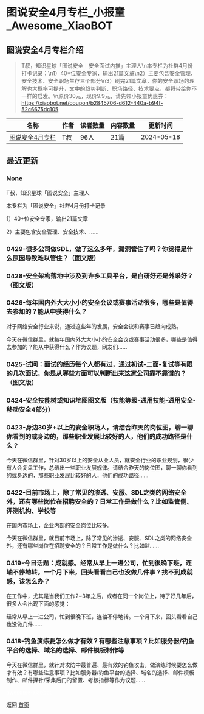 # 图说安全4月专栏_小报童_Awesome_XiaoBOT

## 图说安全4月专栏介绍
> T叔，知识星球「图说安全｜安全面试内推」主理人\n本专栏为社群4月份打卡记录：\n1）40+位安全专家，输出21篇文章\n2）主要包含安全管理、安全技术、安全职场生存三个部分\n3）刷完21篇文章，你的安全职场的理解也大概率可提升，文中的趋势判断、职场路径、技术要点，都将带给你不一样的启发。\n原价30元，现价9.9元，请先领小报童优惠券：https://xiaobot.net/coupon/b2845706-d612-440a-b94f-52c6675dc105  
  


|名称|作者|读者数量|内容数量|更新时间|
|---|---|---|---|---|
|[图说安全4月专栏](https://xiaobot.net/p/tusec4m?refer=0b133df9-27dc-423b-8101-639049001c13)|T叔|96人|21篇|2024-05-18|

## 最近更新
### None

T叔，知识星球「图说安全」主理人

本专栏为「图说安全」社群4月份打卡记录

1）40+位安全专家，输出21篇文章

2）主要包含安全管理、安全技术、......

### 0429-很多公司做SDL，做了这么多年，漏洞管住了吗？你觉得是什么原因导致难以管住？（图文版）

### 0428-安全架构落地中涉及到许多工具平台，是自研好还是外采好？（图文版）

### 0426-每年国内外大大小小的安全会议或赛事活动很多，哪些是值得去参加的？能从中获得什么？

对于网络安全行业来说，通过这些年的发展，安全会议和赛事已趋向成熟。

今天在微信群里，就每年国内外大大小小的安全会议或赛事活动很多，哪些是值得去参加的？能从中获得什么？作为议题，网友们......

### 0425-试问：面试的经历每个人都有过，通过初试-二面-复试等有限的几次面试，你是从哪些方面可以判断出来这家公司靠不靠谱的？（图文版）

### 0424-安全技能树或知识地图图文版（技能等级-通用技能-通用安全-移动安全4部分）

### 0423-身边30岁+以上的安全职场人，请结合昨天的岗位图，聊一聊你看到的或身边的，那些职业发展比较好的人，他们的成功路径是什么？

今天在微信群里，针对30岁以上的安全从业人员，就安全行业的职业规划，很少有人会复盘工作，总结出一些职业发展规律。请结合昨天的岗位图，聊一聊你看到的或身边的，那些职业发展比较好的人，他们的成功路径......

### 0422-目前市场上，除了常见的渗透、安服、SDL之类的网络安全外，还有哪些岗位在招聘安全的？日常工作是做什么？比如监管侧、评测机构、学校等

在国内市场上，企业内部的安全岗位比较多。

今天在微信群里，就目前市场上，除了常见的渗透、安服、SDL之类的网络安全外，还有哪些岗位在招聘安全的？日常工作是做什么？比如监......

### 0419-今日话题：成就感。经常从早上一进公司，忙到很晚下班，连轴不停地转。一个月下来，回头看看自己也没做几件事？找不到成就感，该怎么办？

在工作中，尤其是当我们工作2~3年之后，或者在同一个岗位上，待了好几年后，很多人会出现下面的感觉：

经常从早上一进公司，忙到很晚下班，连轴不停地转。一个月下来，回头看看自己也没做几件......

### 0418-钓鱼演练要怎么做才有效？有哪些注意事项？比如服务器/钓鱼平台的选择、域名的选择、邮件模板制作等

今天在微信群里，就针对攻防中最普遍、最有效的钓鱼攻击，做演练时候要怎么做才有效？有哪些注意事项？比如服务器/钓鱼平台的选择、域名的选择、邮件模板制作、邮件探针/采集后门的留置、考核指标等作为议题......


<a href="https://github.com/Reno9527/awesome-xiaobot" style="color: white; text-decoration: none;">awesome-xiaobot</a>

返回 [首页](../README.md)
